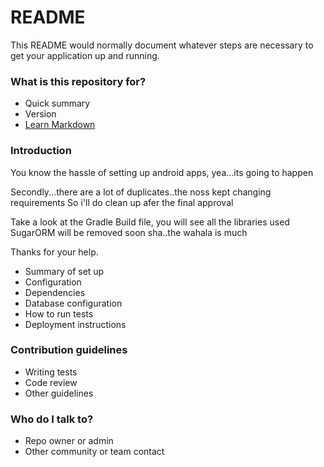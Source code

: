 # README #

This README would normally document whatever steps are necessary to get your application up and running.

### What is this repository for? ###

* Quick summary
* Version
* [Learn Markdown](https://bitbucket.org/tutorials/markdowndemo)

### Introduction ###

You know the hassle of setting up android apps, yea...its going to happen

Secondly...there are a lot of duplicates..the noss kept changing requirements
So i'll do clean up afer the final approval

Take a look at the Gradle Build file, you will see all the libraries used
SugarORM will be removed soon sha..the wahala is much

Thanks for your help. 

* Summary of set up
* Configuration
* Dependencies
* Database configuration
* How to run tests
* Deployment instructions

### Contribution guidelines ###

* Writing tests
* Code review
* Other guidelines

### Who do I talk to? ###

* Repo owner or admin
* Other community or team contact